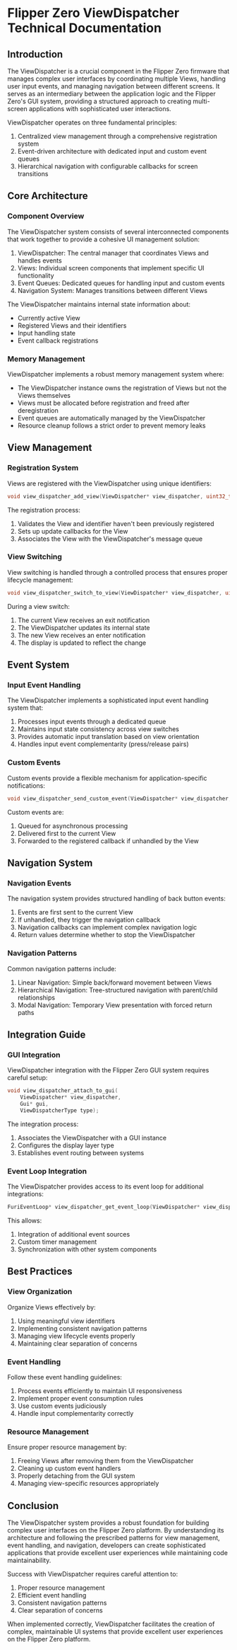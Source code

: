 # Flipper Zero ViewDispatcher Technical Documentation

## Introduction

The ViewDispatcher is a crucial component in the Flipper Zero firmware that manages complex user interfaces by coordinating multiple Views, handling user input events, and managing navigation between different screens. It serves as an intermediary between the application logic and the Flipper Zero's GUI system, providing a structured approach to creating multi-screen applications with sophisticated user interactions.

ViewDispatcher operates on three fundamental principles:

1. Centralized view management through a comprehensive registration system
2. Event-driven architecture with dedicated input and custom event queues
3. Hierarchical navigation with configurable callbacks for screen transitions

## Core Architecture

### Component Overview

The ViewDispatcher system consists of several interconnected components that work together to provide a cohesive UI management solution:

1. ViewDispatcher: The central manager that coordinates Views and handles events
2. Views: Individual screen components that implement specific UI functionality
3. Event Queues: Dedicated queues for handling input and custom events
4. Navigation System: Manages transitions between different Views

The ViewDispatcher maintains internal state information about:

- Currently active View
- Registered Views and their identifiers
- Input handling state
- Event callback registrations

### Memory Management

ViewDispatcher implements a robust memory management system where:

- The ViewDispatcher instance owns the registration of Views but not the Views themselves
- Views must be allocated before registration and freed after deregistration
- Event queues are automatically managed by the ViewDispatcher
- Resource cleanup follows a strict order to prevent memory leaks

## View Management

### Registration System

Views are registered with the ViewDispatcher using unique identifiers:

```c
void view_dispatcher_add_view(ViewDispatcher* view_dispatcher, uint32_t view_id, View* view);
```

The registration process:

1. Validates the View and identifier haven't been previously registered
2. Sets up update callbacks for the View
3. Associates the View with the ViewDispatcher's message queue

### View Switching

View switching is handled through a controlled process that ensures proper lifecycle management:

```c
void view_dispatcher_switch_to_view(ViewDispatcher* view_dispatcher, uint32_t view_id);
```

During a view switch:

1. The current View receives an exit notification
2. The ViewDispatcher updates its internal state
3. The new View receives an enter notification
4. The display is updated to reflect the change

## Event System

### Input Event Handling

The ViewDispatcher implements a sophisticated input event handling system that:

1. Processes input events through a dedicated queue
2. Maintains input state consistency across view switches
3. Provides automatic input translation based on view orientation
4. Handles input event complementarity (press/release pairs)

### Custom Events

Custom events provide a flexible mechanism for application-specific notifications:

```c
void view_dispatcher_send_custom_event(ViewDispatcher* view_dispatcher, uint32_t event);
```

Custom events are:

1. Queued for asynchronous processing
2. Delivered first to the current View
3. Forwarded to the registered callback if unhandled by the View

## Navigation System

### Navigation Events

The navigation system provides structured handling of back button events:

1. Events are first sent to the current View
2. If unhandled, they trigger the navigation callback
3. Navigation callbacks can implement complex navigation logic
4. Return values determine whether to stop the ViewDispatcher

### Navigation Patterns

Common navigation patterns include:

1. Linear Navigation: Simple back/forward movement between Views
2. Hierarchical Navigation: Tree-structured navigation with parent/child relationships
3. Modal Navigation: Temporary View presentation with forced return paths

## Integration Guide

### GUI Integration

ViewDispatcher integration with the Flipper Zero GUI system requires careful setup:

```c
void view_dispatcher_attach_to_gui(
    ViewDispatcher* view_dispatcher,
    Gui* gui,
    ViewDispatcherType type);
```

The integration process:

1. Associates the ViewDispatcher with a GUI instance
2. Configures the display layer type
3. Establishes event routing between systems

### Event Loop Integration

The ViewDispatcher provides access to its event loop for additional integrations:

```c
FuriEventLoop* view_dispatcher_get_event_loop(ViewDispatcher* view_dispatcher);
```

This allows:

1. Integration of additional event sources
2. Custom timer management
3. Synchronization with other system components

## Best Practices

### View Organization

Organize Views effectively by:

1. Using meaningful view identifiers
2. Implementing consistent navigation patterns
3. Managing view lifecycle events properly
4. Maintaining clear separation of concerns

### Event Handling

Follow these event handling guidelines:

1. Process events efficiently to maintain UI responsiveness
2. Implement proper event consumption rules
3. Use custom events judiciously
4. Handle input complementarity correctly

### Resource Management

Ensure proper resource management by:

1. Freeing Views after removing them from the ViewDispatcher
2. Cleaning up custom event handlers
3. Properly detaching from the GUI system
4. Managing view-specific resources appropriately

## Conclusion

The ViewDispatcher system provides a robust foundation for building complex user interfaces on the Flipper Zero platform. By understanding its architecture and following the prescribed patterns for view management, event handling, and navigation, developers can create sophisticated applications that provide excellent user experiences while maintaining code maintainability.

Success with ViewDispatcher requires careful attention to:

1. Proper resource management
2. Efficient event handling
3. Consistent navigation patterns
4. Clear separation of concerns

When implemented correctly, ViewDispatcher facilitates the creation of complex, maintainable UI systems that provide excellent user experiences on the Flipper Zero platform.
